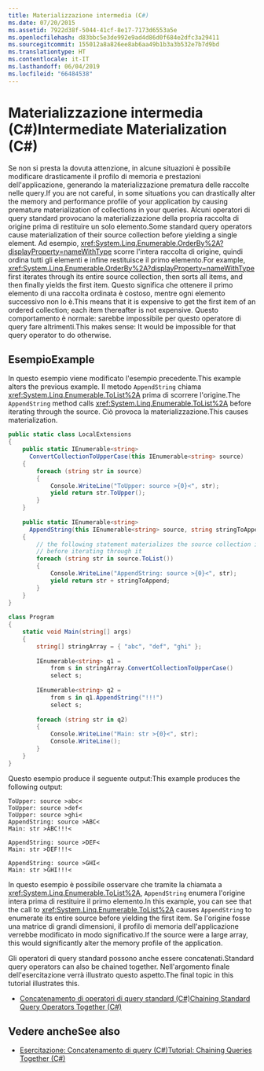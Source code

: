 ```yaml
---
title: Materializzazione intermedia (C#)
ms.date: 07/20/2015
ms.assetid: 7922d38f-5044-41cf-8e17-7173d6553a5e
ms.openlocfilehash: d83bbc5e3de992e9ad4d86d0f684e2dfc3a29411
ms.sourcegitcommit: 155012a8a826ee8ab6aa49b1b3a3b532e7b7d9bd
ms.translationtype: HT
ms.contentlocale: it-IT
ms.lasthandoff: 06/04/2019
ms.locfileid: "66484538"
---
```

# <a name="intermediate-materialization-c"></a><span data-ttu-id="52962-102">Materializzazione intermedia (C#)</span><span class="sxs-lookup"><span data-stu-id="52962-102">Intermediate Materialization (C#)</span></span>
<span data-ttu-id="52962-103">Se non si presta la dovuta attenzione, in alcune situazioni è possibile modificare drasticamente il profilo di memoria e prestazioni dell'applicazione, generando la materializzazione prematura delle raccolte nelle query.</span><span class="sxs-lookup"><span data-stu-id="52962-103">If you are not careful, in some situations you can drastically alter the memory and performance profile of your application by causing premature materialization of collections in your queries.</span></span> <span data-ttu-id="52962-104">Alcuni operatori di query standard provocano la materializzazione della propria raccolta di origine prima di restituire un solo elemento.</span><span class="sxs-lookup"><span data-stu-id="52962-104">Some standard query operators cause materialization of their source collection before yielding a single element.</span></span> <span data-ttu-id="52962-105">Ad esempio, <xref:System.Linq.Enumerable.OrderBy%2A?displayProperty=nameWithType> scorre l'intera raccolta di origine, quindi ordina tutti gli elementi e infine restituisce il primo elemento.</span><span class="sxs-lookup"><span data-stu-id="52962-105">For example, <xref:System.Linq.Enumerable.OrderBy%2A?displayProperty=nameWithType> first iterates through its entire source collection, then sorts all items, and then finally yields the first item.</span></span> <span data-ttu-id="52962-106">Questo significa che ottenere il primo elemento di una raccolta ordinata è costoso, mentre ogni elemento successivo non lo è.</span><span class="sxs-lookup"><span data-stu-id="52962-106">This means that it is expensive to get the first item of an ordered collection; each item thereafter is not expensive.</span></span> <span data-ttu-id="52962-107">Questo comportamento è normale: sarebbe impossibile per questo operatore di query fare altrimenti.</span><span class="sxs-lookup"><span data-stu-id="52962-107">This makes sense: It would be impossible for that query operator to do otherwise.</span></span>  
  
## <a name="example"></a><span data-ttu-id="52962-108">Esempio</span><span class="sxs-lookup"><span data-stu-id="52962-108">Example</span></span>  
 <span data-ttu-id="52962-109">In questo esempio viene modificato l'esempio precedente.</span><span class="sxs-lookup"><span data-stu-id="52962-109">This example alters the previous example.</span></span> <span data-ttu-id="52962-110">Il metodo `AppendString` chiama <xref:System.Linq.Enumerable.ToList%2A> prima di scorrere l'origine.</span><span class="sxs-lookup"><span data-stu-id="52962-110">The `AppendString` method calls <xref:System.Linq.Enumerable.ToList%2A> before iterating through the source.</span></span> <span data-ttu-id="52962-111">Ciò provoca la materializzazione.</span><span class="sxs-lookup"><span data-stu-id="52962-111">This causes materialization.</span></span>  
  
```csharp  
public static class LocalExtensions  
{  
    public static IEnumerable<string>  
      ConvertCollectionToUpperCase(this IEnumerable<string> source)  
    {  
        foreach (string str in source)  
        {  
            Console.WriteLine("ToUpper: source >{0}<", str);  
            yield return str.ToUpper();  
        }  
    }  
  
    public static IEnumerable<string>  
      AppendString(this IEnumerable<string> source, string stringToAppend)  
    {  
        // the following statement materializes the source collection in a List<T>  
        // before iterating through it  
        foreach (string str in source.ToList())  
        {  
            Console.WriteLine("AppendString: source >{0}<", str);  
            yield return str + stringToAppend;  
        }  
    }  
}  
  
class Program  
{  
    static void Main(string[] args)  
    {  
        string[] stringArray = { "abc", "def", "ghi" };  
  
        IEnumerable<string> q1 =  
            from s in stringArray.ConvertCollectionToUpperCase()  
            select s;  
  
        IEnumerable<string> q2 =  
            from s in q1.AppendString("!!!")  
            select s;  
  
        foreach (string str in q2)  
        {  
            Console.WriteLine("Main: str >{0}<", str);  
            Console.WriteLine();  
        }  
    }  
}  
```  
  
 <span data-ttu-id="52962-112">Questo esempio produce il seguente output:</span><span class="sxs-lookup"><span data-stu-id="52962-112">This example produces the following output:</span></span>  
  
```  
ToUpper: source >abc<  
ToUpper: source >def<  
ToUpper: source >ghi<  
AppendString: source >ABC<  
Main: str >ABC!!!<  
  
AppendString: source >DEF<  
Main: str >DEF!!!<  
  
AppendString: source >GHI<  
Main: str >GHI!!!<  
```  
  
 <span data-ttu-id="52962-113">In questo esempio è possibile osservare che tramite la chiamata a <xref:System.Linq.Enumerable.ToList%2A>, `AppendString` enumera l'origine intera prima di restituire il primo elemento.</span><span class="sxs-lookup"><span data-stu-id="52962-113">In this example, you can see that the call to <xref:System.Linq.Enumerable.ToList%2A> causes `AppendString` to enumerate its entire source before yielding the first item.</span></span> <span data-ttu-id="52962-114">Se l'origine fosse una matrice di grandi dimensioni, il profilo di memoria dell'applicazione verrebbe modificato in modo significativo.</span><span class="sxs-lookup"><span data-stu-id="52962-114">If the source were a large array, this would significantly alter the memory profile of the application.</span></span>  
  
 <span data-ttu-id="52962-115">Gli operatori di query standard possono anche essere concatenati.</span><span class="sxs-lookup"><span data-stu-id="52962-115">Standard query operators can also be chained together.</span></span> <span data-ttu-id="52962-116">Nell'argomento finale dell'esercitazione verrà illustrato questo aspetto.</span><span class="sxs-lookup"><span data-stu-id="52962-116">The final topic in this tutorial illustrates this.</span></span>  
  
- [<span data-ttu-id="52962-117">Concatenamento di operatori di query standard (C#)</span><span class="sxs-lookup"><span data-stu-id="52962-117">Chaining Standard Query Operators Together (C#)</span></span>](../../../../csharp/programming-guide/concepts/linq/chaining-standard-query-operators-together.md)  
  
## <a name="see-also"></a><span data-ttu-id="52962-118">Vedere anche</span><span class="sxs-lookup"><span data-stu-id="52962-118">See also</span></span>

- [<span data-ttu-id="52962-119">Esercitazione: Concatenamento di query (C#)</span><span class="sxs-lookup"><span data-stu-id="52962-119">Tutorial: Chaining Queries Together (C#)</span></span>](../../../../csharp/programming-guide/concepts/linq/deferred-execution-and-lazy-evaluation-in-linq-to-xml.md)
